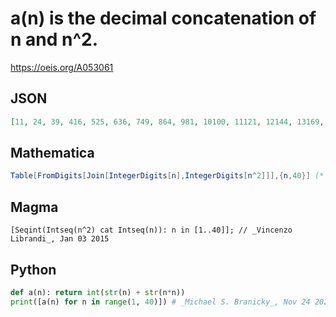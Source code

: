 # a\(n\) is the decimal concatenation of n and n^2\.
https://oeis.org/A053061
## JSON
```JSON
[11, 24, 39, 416, 525, 636, 749, 864, 981, 10100, 11121, 12144, 13169, 14196, 15225, 16256, 17289, 18324, 19361, 20400, 21441, 22484, 23529, 24576, 25625, 26676, 27729, 28784, 29841, 30900, 31961, 321024, 331089, 341156, 351225, 361296, 371369, 381444, 391521]
```
## Mathematica
```Mathematica
Table[FromDigits[Join[IntegerDigits[n],IntegerDigits[n^2]]],{n,40}] (* _Harvey P. Dale_, May 24 2012 *)
```
## Magma
```Magma
[Seqint(Intseq(n^2) cat Intseq(n)): n in [1..40]]; // _Vincenzo Librandi_, Jan 03 2015
```
## Python
```Python
def a(n): return int(str(n) + str(n*n))
print([a(n) for n in range(1, 40)]) # _Michael S. Branicky_, Nov 24 2021
```
